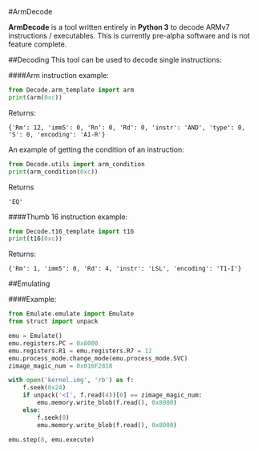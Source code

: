 #ArmDecode

__ArmDecode__ is a tool written entirely in **Python 3** to decode ARMv7 instructions / executables. 
This is currently pre-alpha software and is not feature complete.

##Decoding
This tool can be used to decode single instructions:

####Arm instruction example:
```python
from Decode.arm_template import arm
print(arm(0xc))
```
Returns:
```
{'Rm': 12, 'imm5': 0, 'Rn': 0, 'Rd': 0, 'instr': 'AND', 'type': 0, 'S': 0, 'encoding': 'A1-R'}
```

An example of getting the condition of an instruction:
```python
from Decode.utils import arm_condition
print(arm_condition(0xc))
```
Returns
```
'EQ'
```

####Thumb 16 instruction example:
```python
from Decode.t16_template import t16
print(t16(0xc))
```
Returns:
```
{'Rm': 1, 'imm5': 0, 'Rd': 4, 'instr': 'LSL', 'encoding': 'T1-I'}
```


##Emulating

####Example:
```python
from Emulate.emulate import Emulate
from struct import unpack

emu = Emulate()
emu.registers.PC = 0x8000
emu.registers.R1 = emu.registers.R7 = 12
emu.process_mode.change_mode(emu.process_mode.SVC)
zimage_magic_num = 0x016F2818

with open('kernel.img', 'rb') as f:
    f.seek(0x24)
    if unpack('<I', f.read(4))[0] == zimage_magic_num:
        emu.memory.write_blob(f.read(), 0x8000)
    else:
        f.seek(0)
        emu.memory.write_blob(f.read(), 0x8000)

emu.step(8, emu.execute)
```